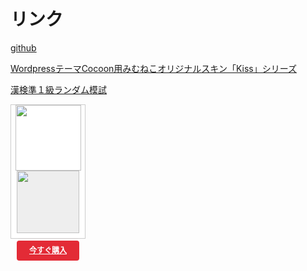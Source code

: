 # リンク

[github](https://github.com/mimneko)

[WordpressテーマCocoon用みむねこオリジナルスキン「Kiss」シリーズ](https://mimneko.github.io/Kiss-Skins/)

[漢検準１級ランダム模試](https://mimneko.github.io/kanken-semi1/)

<div style="background:#fff;width:120px;height:215px;box-sizing:border-box;border:1px solid #ccc;display:flex;flex-direction:column;justify-content:flex-start;align-items:center;"><div style="line-height:0;"><img src="https://static.jp.mercari.com/assets/img/common/jp/logo_horizontal.png" width="105"></div><a href="https://jp.mercari.com/item/m82579633206?afid=5019822307" style="width:100px;height:100px;background:#eee;"}" target="_self"><img src="https://ambassador-system.mercari.com/v1/i?id=m82579633206&svc=m" style="line-height:0;width:100px;height:100px;object-fit:contain;"/></a><div style="padding:12px 0;width:100%;text-align:center;"><a href="https://jp.mercari.com/item/m82579633206?afid=5019822307" style="width:100px;height:32px;background-color:#E32B36;border-radius:4px;line-height:14px;text-align:center;color:#fff;font-weight:bold;border:0;font-size:12px;display:inline-flex;justify-content:center;align-items:center;" target="_self">今すぐ購入</a></div></div>
